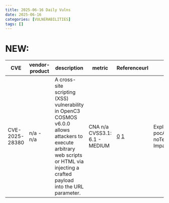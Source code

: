 ```yaml
---
title: 2025-06-16 Daily Vulns
date: 2025-06-16
categories: [VULNERABILITIES]
tags: []
---
```


# NEW:

| CVE            | vendor-product | description                                                                                                                                                                          | metric                        | Referenceurl                                                                                                                   | title                                                     | GithubURL |                                                                                                                                   |
| -------------- | -------------- | ------------------------------------------------------------------------------------------------------------------------------------------------------------------------------------ | ----------------------------- | ------------------------------------------------------------------------------------------------------------------------------ | --------------------------------------------------------- | --------- | --------------------------------------------------------------------------------------------------------------------------------- |
| CVE-2025-28380 | n/a - n/a      | A cross-site scripting (XSS) vulnerability in OpenC3 COSMOS v6.0.0 allows attackers to execute arbitrary web scripts or HTML via injecting a crafted payload into the URL parameter. | CNA n/a CVSS3.1: 6.1 - MEDIUM | [0](https://openc3.com/) [1](https://visionspace.com/openc3-cosmos-a-security-assessment-of-an-open-source-mission-framework/) | Exploitation: pocAutomatable: noTechnical Impact: partial | undefined | [github](https://github.com/cisagov/vulnrichment/raw/9825d9b43f596c21156d99e75d82d9c19b99e39a/2025%2F28xxx%2FCVE-2025-28380.json) |
